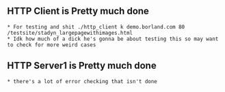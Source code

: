 ## HTTP Client is Pretty much done
	* For testing and shit ./http_client k demo.borland.com 80 /testsite/stadyn_largepagewithimages.html
	* Idk how much of a dick he's gonna be about testing this so may want to check for more weird cases

## HTTP Server1 is Pretty much done
	* there's a lot of error checking that isn't done 
